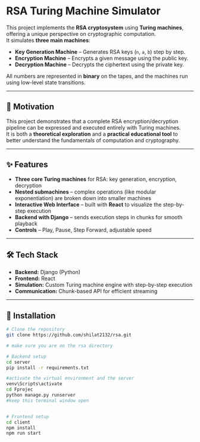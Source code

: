 # RSA Turing Machine Simulator

This project implements the **RSA cryptosystem** using **Turing machines**, offering a unique perspective on cryptographic computation.  
It simulates **three main machines**:

- **Key Generation Machine** – Generates RSA keys (`n`, `a`, `b`) step by step.
- **Encryption Machine** – Encrypts a given message using the public key.
- **Decryption Machine** – Decrypts the ciphertext using the private key.

All numbers are represented in **binary** on the tapes, and the machines run using low-level state transitions.

---

## 🎯 Motivation

This project demonstrates that a complete RSA encryption/decryption pipeline can be expressed and executed entirely with Turing machines.  
It is both a **theoretical exploration** and a **practical educational tool** to better understand the fundamentals of computation and cryptography.

---

## ✨ Features

- **Three core Turing machines** for RSA: key generation, encryption, decryption  
- **Nested submachines** – complex operations (like modular exponentiation) are broken down into smaller machines  
- **Interactive Web Interface** – built with **React** to visualize the step-by-step execution  
- **Backend with Django** – sends execution steps in chunks for smooth playback  
- **Controls** – Play, Pause, Step Forward, adjustable speed  
---

## 🛠️ Tech Stack

- **Backend:** Django (Python)
- **Frontend:** React
- **Simulation:** Custom Turing machine engine with step-by-step execution
- **Communication:** Chunk-based API for efficient streaming

---

## 🚀 Installation

```bash
# Clone the repository
git clone https://github.com/shilat2132/rsa.git

# make sure you are on the rsa directory

# Backend setup
cd server
pip install -r requirements.txt

#activate the virtual environment and the server
venv\Scripts\activate
cd Fprojec
python manage.py runserver
#keep this terminal window open


# Frontend setup
cd client
npm install
npm run start
